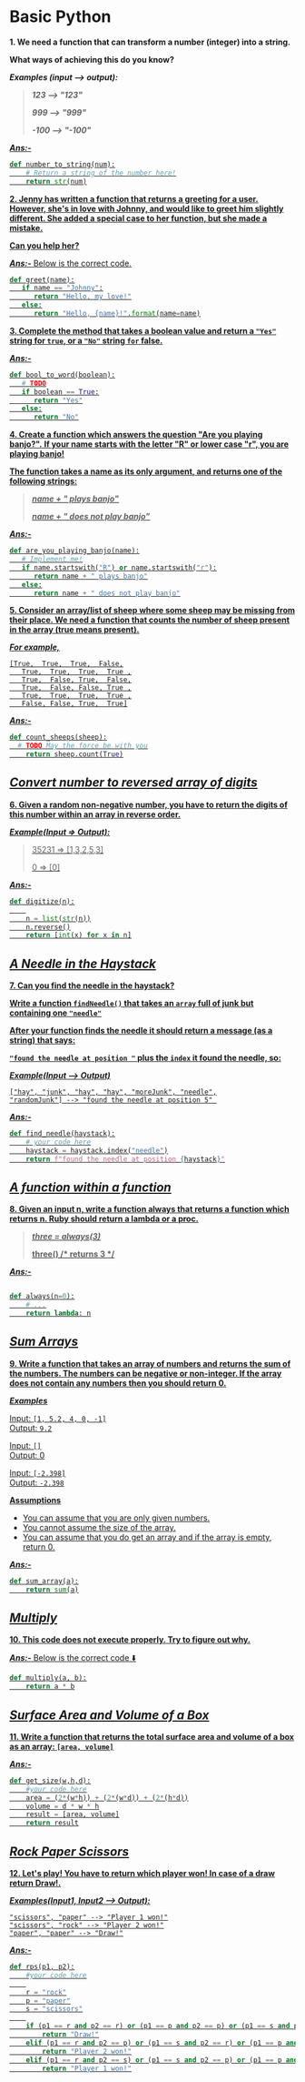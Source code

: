 # Basic Python

**1. We need a function that can transform a number (integer) into a string.**

**What ways of achieving this do you know?**
   
***Examples (input --> output):***

> ***123  --> "123"***
> 
>***999  --> "999"***
> 
>***-100 --> "-100"***


<b><u>*Ans:-*<u></b>

```python
def number_to_string(num):
    # Return a string of the number here!
    return str(num)
```

**2. Jenny has written a function that returns a greeting for a user. However, she's in love with Johnny, and would like to greet him slightly different. She added a special case to her function, but she made a mistake.**

**Can you help her?**

***Ans:-*** Below is the correct code.

```python
def greet(name):
   if name == "Johnny":
      return "Hello, my love!"
   else:
      return "Hello, {name}!".format(name=name)
```

**3. Complete the method that takes a boolean value and return a <code>"Yes"</code> string for <code>true</code>, or a <code>"No"</code> string <code>for</code> false.**

***Ans:-***

`````python
def bool_to_word(boolean):
   # TODO
   if boolean == True:
      return "Yes"
   else:
      return "No"
`````


**4. Create a function which answers the question "Are you playing banjo?".**
**If your name starts with the letter "R" or lower case "r", you are playing banjo!**

**The function takes a name as its only argument, and returns one of the following strings:**

>***name + " plays banjo"***
>
>***name + " does not play banjo"***

***Ans:-***

```python
def are_you_playing_banjo(name):
   # Implement me!
   if name.startswith("R") or name.startswith("r"):
      return name + " plays banjo"
   else:
      return name + " does not play banjo"
```

**5. Consider an array/list of sheep where some sheep may be missing from their place. We need a function that counts the number of sheep present in the array (true means present).**

***For example,***

`````
[True,  True,  True,  False,
   True,  True,  True,  True ,
   True,  False, True,  False,
   True,  False, False, True ,
   True,  True,  True,  True ,
   False, False, True,  True]
`````

***Ans:-***

`````python
def count_sheeps(sheep):
  # TODO May the force be with you
    return sheep.count(True)
`````

## *Convert number to reversed array of digits*

**6. Given a random non-negative number, you have to return the digits of this number within an array in reverse order.**

***Example(Input => Output):***
>35231 => [1,3,2,5,3]
>
>0 => [0]

***Ans:-***

```python
def digitize(n):
    
    n = list(str(n))
    n.reverse()
    return [int(x) for x in n]
```

## *A Needle in the Haystack*

**7. Can you find the needle in the haystack?**

**Write a function <code>findNeedle()</code> that takes an <code>array</code> full of junk but containing one <code>"needle"</code>**

**After your function finds the needle it should return a message (as a string) that says:**

**<code>"found the needle at position "</code> plus the <code>index</code> it found the needle, so:**

***Example(Input --> Output)***

<code>["hay", "junk", "hay", "hay", "moreJunk", "needle", "randomJunk"] --> "found the needle at position 5" </code>

***Ans:-***

```python
def find_needle(haystack):
    # your code here
    haystack = haystack.index("needle")
    return f"found the needle at position {haystack}"
```

## *A function within a function*

**8. Given an input n, write a function always that returns a function which returns n. Ruby should return a lambda or a proc.**

>***three = always(3)***
>
>****three() /\* returns 3 \*/****

***Ans:-***

```python

def always(n=0):
    # ...
    return lambda: n

```

## *Sum Arrays*

**9. Write a function that takes an array of numbers and returns the sum of the numbers. The numbers can be negative or non-integer. If the array does not contain any numbers then you should return 0.**

***Examples***

Input: <code>[1, 5.2, 4, 0, -1]</code>  
Output: <code>9.2</code>

Input: <code>[]</code>  
Output: </code>0</code>

Input: <code>[-2.398]</code>  
Output: <code>-2.398</code>


**Assumptions**

- You can assume that you are only given numbers.
- You cannot assume the size of the array.
- You can assume that you do get an array and if the array is empty, return 0.

***Ans:-***

```python
def sum_array(a):
    return sum(a)
```

## *Multiply*

**10. This code does not execute properly. Try to figure out why.**

***Ans:-*** Below is the correct code ⬇️

```python
def multiply(a, b):
    return a * b
```

## *Surface Area and Volume of a Box*

**11. Write a function that returns the total surface area and volume of a box as an array: <code>[area, volume]**</code>

***Ans:-***

```python
def get_size(w,h,d):
    #your code here
    area = (2*(w*h)) + (2*(w*d)) + (2*(h*d))
    volume = d * w * h
    result = [area, volume]
    return result
```

## *Rock Paper Scissors*

**12. Let's play! You have to return which player won! In case of a draw return Draw!.**

***Examples(Input1, Input2 --> Output):***

```box
"scissors", "paper" --> "Player 1 won!"
"scissors", "rock" --> "Player 2 won!"
"paper", "paper" --> "Draw!"
```

***Ans:-***

```python
def rps(p1, p2):
    #your code here
    
    r = "rock"
    p = "paper"
    s = "scissors"
    
    if (p1 == r and p2 == r) or (p1 == p and p2 == p) or (p1 == s and p2 == s):
        return "Draw!"
    elif (p1 == r and p2 == p) or (p1 == s and p2 == r) or (p1 == p and p2 == s):
        return "Player 2 won!"
    elif (p1 == r and p2 == s) or (p1 == s and p2 == p) or (p1 == p and p2 == r):
        return "Player 1 won!"
```

